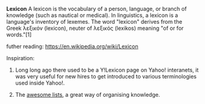 **Lexicon**
A lexicon is the vocabulary of a person, language, or branch of knowledge (such as nautical or medical). In linguistics, a lexicon is a language's inventory of lexemes. The word "lexicon" derives from the Greek λεξικόν (lexicon), neuter of λεξικός (lexikos) meaning "of or for words."[1]

futher reading:
https://en.wikipedia.org/wiki/Lexicon


Inspiration:
1) Long long ago there used to be a Y!Lexicon page on Yahoo! interanets, it was very useful for new hires to get introduced to various terminologies used inside Yahoo!. 

2) The [awesome lists](https://github.com/sindresorhus/awesome), a great way of organising knowledge.

